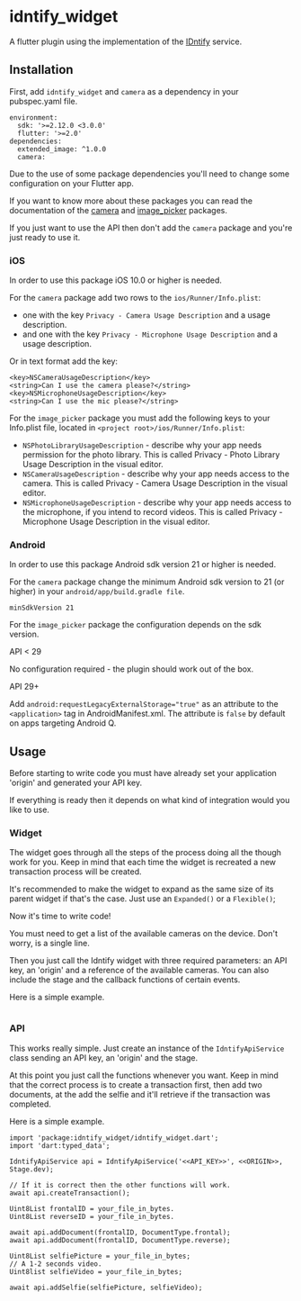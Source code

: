 # idntify_widget

A flutter plugin using the implementation of the [IDntify](idntify.io) service.

## Installation

First, add `idntify_widget` and `camera` as a dependency in your pubspec.yaml file.

```
environment:
  sdk: '>=2.12.0 <3.0.0'
  flutter: '>=2.0'
dependencies:
  extended_image: ^1.0.0
  camera:
```

Due to the use of some package dependencies you'll need to change some configuration on your Flutter app.

If you want to know more about these packages you can read the documentation of the [camera](https://pub.dev/packages/camera) and [image_picker](https://pub.dev/packages/image_picker) packages.

If you just want to use the API then don't add the `camera` package and you're just ready to use it.

### iOS

In order to use this package iOS 10.0 or higher is needed.

For the `camera` package add two rows to the `ios/Runner/Info.plist`:
* one with the key `Privacy - Camera Usage Description` and a usage description.
* and one with the key `Privacy - Microphone Usage Description` and a usage description.

Or in text format add the key:

```
<key>NSCameraUsageDescription</key>
<string>Can I use the camera please?</string>
<key>NSMicrophoneUsageDescription</key>
<string>Can I use the mic please?</string>
```

For the `image_picker` package you must add the following keys to your Info.plist file, located in `<project root>/ios/Runner/Info.plist`:

* `NSPhotoLibraryUsageDescription` - describe why your app needs permission for the photo library. This is called Privacy - Photo Library Usage Description in the visual editor.
* `NSCameraUsageDescription` - describe why your app needs access to the camera. This is called Privacy - Camera Usage Description in the visual editor.
* `NSMicrophoneUsageDescription` - describe why your app needs access to the microphone, if you intend to record videos. This is called Privacy - Microphone Usage Description in the visual editor.

### Android

In order to use this package Android sdk version 21 or higher is needed.

For the `camera` package change the minimum Android sdk version to 21 (or higher) in your `android/app/build.gradle file`.

`minSdkVersion 21`

For the `image_picker` package the configuration depends on the sdk version.

API < 29

No configuration required - the plugin should work out of the box.

API 29+

Add `android:requestLegacyExternalStorage="true"` as an attribute to the `<application>` tag in AndroidManifest.xml. The attribute is `false` by default on apps targeting Android Q.

## Usage

Before starting to write code you must have already set your application 'origin' and generated your API key.

If everything is ready then it depends on what kind of integration would you like to use.

### Widget

The widget goes through all the steps of the process doing all the though work for you. Keep in mind that each time the widget is recreated a new transaction process will be created.

It's recommended to make the widget to expand as the same size of its parent widget if that's the case. Just use an `Expanded()` or a `Flexible()`;

Now it's time to write code!

You must need to get a list of the available cameras on the device. Don't worry, is a single line.

Then you just call the Idntify widget with three required parameters: an API key, an 'origin' and a reference of the available cameras. You can also include the stage and the callback functions of certain events.

Here is a simple example.

```

```

### API

This works really simple. Just create an instance of the `IdntifyApiService` class sending an API key, an 'origin' and the stage.

At this point you just call the functions whenever you want. Keep in mind that the correct process is to create a transaction first, then add two documents, at the add the selfie and it'll retrieve if the transaction was completed.

Here is a simple example.

```
import 'package:idntify_widget/idntify_widget.dart';
import 'dart:typed_data';

IdntifyApiService api = IdntifyApiService('<<API_KEY>>', <<ORIGIN>>, Stage.dev);

// If it is correct then the other functions will work.
await api.createTransaction();

Uint8List frontalID = your_file_in_bytes.
Uint8List reverseID = your_file_in_bytes.

await api.addDocument(frontalID, DocumentType.frontal);
await api.addDocument(frontalID, DocumentType.reverse);

Uint8List selfiePicture = your_file_in_bytes;
// A 1-2 seconds video.
Uint8list selfieVideo = your_file_in_bytes;

await api.addSelfie(selfiePicture, selfieVideo);

```
